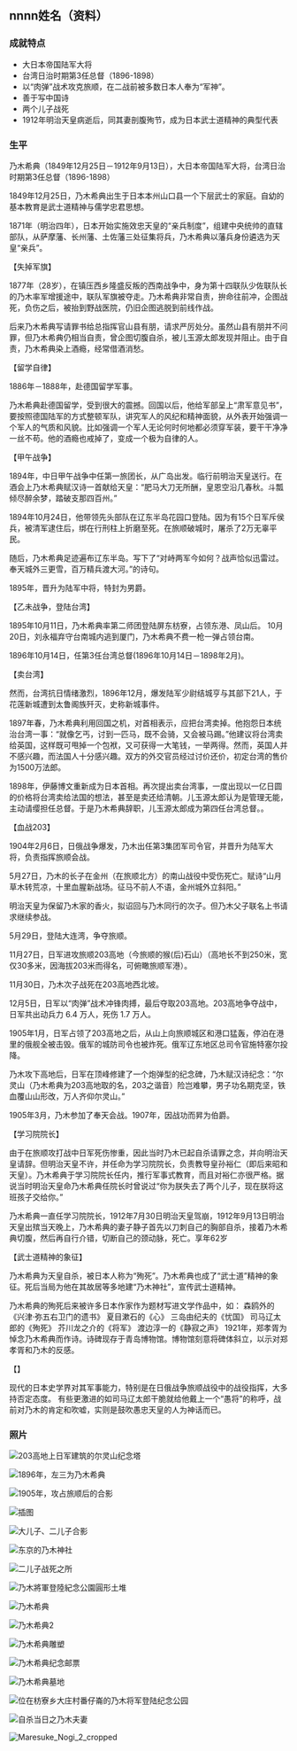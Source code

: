 ## nnnn姓名（资料）

### 成就特点

- 大日本帝国陆军大将
- 台湾日治时期第3任总督（1896-1898）
- 以“肉弹”战术攻克旅顺，在二战前被多数日本人奉为“军神”。
- 善于写中国诗
- 两个儿子战死
- 1912年明治天皇病逝后，同其妻剖腹殉节，成为日本武士道精神的典型代表


### 生平

乃木希典（1849年12月25日－1912年9月13日），大日本帝国陆军大将，台湾日治时期第3任总督（1896-1898）



1849年12月25日，乃木希典出生于日本本州山口县一个下层武士的家庭。自幼的基本教育是武士道精神与儒学忠君思想。

1871年（明治四年），日本开始实施效忠天皇的“亲兵制度”，组建中央统帅的直辖部队，从萨摩藩、长州藩、土佐藩三处征集将兵，乃木希典以藩兵身份遴选为天皇“亲兵”。

【失掉军旗】

1877年（28岁），在镇压西乡隆盛反叛的西南战争中，身为第十四联队少佐联队长的乃木率军增援途中，联队军旗被夺走。乃木希典非常自责，拚命往前冲，企图战死，负伤之后，被抬到野战医院，仍旧企图逃脱到前线作战。

后来乃木希典写请罪书给总指挥官山县有朋，请求严厉处分。虽然山县有朋并不问罪，但乃木希典仍相当自责，曾企图切腹自杀，被儿玉源太郎发现并阻止。由于自责，乃木希典染上酒瘾，经常借酒消愁。

【留学自律】

1886年－1888年，赴德国留学军事。

乃木希典赴德国留学，受到很大的震撼。回国以后，他给军部呈上“肃军意见书”，要按照德国陆军的方式整顿军队，讲究军人的风纪和精神面貌，从外表开始强调一个军人的气质和风貌。比如强调一个军人无论何时何地都必须穿军装，要干干净净一丝不苟。他的酒瘾也戒掉了，变成一个极为自律的人。

【甲午战争】

1894年，中日甲午战争中任第一旅团长，从广岛出发。临行前明治天皇送行。在酒会上乃木希典赋汉诗一首献给天皇：“肥马大刀无所酬，皇恩空沿几春秋。斗瓢倾尽醉余梦，踏破支那四百州。”

1894年10月24日，他带领先头部队在辽东半岛花园口登陆。因为有15个日军斥侯兵，被清军逮住后，绑在行刑柱上折磨至死。在旅顺破城时，屠杀了2万无辜平民。

随后，乃木希典足迹遍布辽东半岛。写下了“对峙两军今如何？战声恰似迅雷过。奉天城外三更雪，百万精兵渡大河。”的诗句。

1895年，晋升为陆军中将，特封为男爵。

【乙未战争，登陆台湾】

1895年10月11日，乃木希典率第二师团登陆屏东枋寮，占领东港、凤山后。 10月20日，刘永福弃守台南城内逃到厦门，乃木希典不费一枪一弹占领台南。

1896年10月14日，任第3任台湾总督(1896年10月14日－1898年2月)。

【卖台湾】

然而，台湾抗日情绪激烈，1896年12月，爆发陆军少尉结城亨与其部下21人，于花莲新城遭到太鲁阁族歼灭，史称新城事件。

1897年春，乃木希典利用回国之机，对首相表示，应把台湾卖掉。他抱怨日本统治台湾一事：“就像乞丐，讨到一匹马，既不会骑，又会被马踢。”他建议将台湾卖给英国，这样既可甩掉一个包袱，又可获得一大笔钱，一举两得。然而，英国人并不感兴趣，而法国人十分感兴趣。双方的外交官员经过讨价还价，初定台湾的售价为1500万法郎。

1898年，伊藤博文重新成为日本首相。再次提出卖台湾事，一度出现以一亿日圆的价格将台湾卖给法国的想法，甚至是卖还给清朝。儿玉源太郎认为是管理无能，主动请缨担任总督。于是乃木希典辞职，儿玉源太郎成为第四任台湾总督。。

【血战203】

1904年2月6日，日俄战争爆发，乃木出任第3集团军司令官，并晋升为陆军大将，负责指挥旅顺会战。

5月27日，乃木的长子在金州（在旅顺北方）的南山战役中受伤死亡。赋诗“山月草木转荒凉，十里血腥新战场。征马不前人不语，金州城外立斜阳。”

明治天皇为保留乃木家的香火，拟诏回与乃木同行的次子。但乃木父子联名上书请求继续参战。

5月29日，登陆大连湾，争夺旅顺。

11月27日，日军进攻旅顺203高地（今旅顺的猴(后)石山）（高地长不到250米，宽仅30多米，因海拔203米而得名，可俯瞰旅顺军港）。

11月30日，乃木次子战死在203高地西北坡。

12月5日，日军以“肉弹”战术冲锋肉搏，最后夺取203高地。203高地争夺战中，日军共出动兵力 6.4 万人，死伤 1.7 万人。

1905年1月，日军占领了203高地之后，从山上向旅顺城区和港口猛轰，停泊在港里的俄舰全被击毁。俄军的城防司令也被炸死。俄军辽东地区总司令官施特塞尔投降。

乃木攻下高地后，日军在顶峰修建了一个炮弹型的纪念碑，乃木赋汉诗纪念：“尔灵山（乃木希典为203高地取的名，203之谐音）险岂难攀，男子功名期克坚，铁血覆山山形改，万人齐仰尔灵山。”

1905年3月，乃木参加了奉天会战。1907年，因战功而昇为伯爵。

【学习院院长】

由于在旅顺攻打战中日军死伤惨重，因此当时乃木已起自杀请罪之念，并向明治天皇请辞。但明治天皇不许，并任命为学习院院长，负责教导皇孙裕仁（即后来昭和天皇）。乃木希典于学习院院长任内，推行军事式教育，而且对裕仁亦很严格。据说当时明治天皇命乃木希典任院长时曾说过“你为朕失去了两个儿子，现在朕将这班孩子交给你。”

乃木希典一直任学习院院长，1912年7月30日明治天皇驾崩，1912年9月13日明治天皇出殡当天晚上，乃木希典的妻子静子首先以刀刺自己的胸部自杀，接着乃木希典切腹，然后再自行介错，切断自己的颈动脉，死亡。享年62岁

【武士道精神的象征】

乃木希典为天皇自杀，被日本人称为“殉死”。乃木希典也成了“武士道”精神的象征。死后当局为他在其故居等多地建“乃木神社”，宣传武士道精神。

乃木希典的殉死后来被许多日本作家作为题材写进文学作品中，如：
森鸥外的《兴津·弥五右卫门的遗书》
夏目漱石的《心》
三岛由纪夫的《忧国》
司马辽太郎的《殉死》
芥川龙之介的《将军》
渡边淳一的《静寂之声》
1921年，郑孝胥为悼念乃木希典而作诗。诗碑现存于青岛博物馆。博物馆刻意将碑体斜立，以示对郑孝胥和乃木的反感。

【】

现代的日本史学界对其军事能力，特别是在日俄战争旅顺战役中的战役指挥，大多持否定态度。
有些更激进的如司马辽太郎干脆就给他戴上一个“愚将”的称呼，战前对乃木的肯定和吹嘘，实则是鼓吹愚忠天皇的人为神话而已。

### 照片

![203高地上日军建筑的尔灵山纪念塔](203高地上日军建筑的尔灵山纪念塔.jpg)

![1896年，左三为乃木希典](1896年，左三为乃木希典.jpg)

![1905年，攻占旅顺后的合影](1905年，攻占旅顺后的合影.jpg)

![插图](插图.jpg)

![大儿子、二儿子合影](大儿子、二儿子合影.jpg)

![东京的乃木神社](东京的乃木神社.jpg)

![二儿子战死之所](二儿子战死之所.jpg)

![乃木將軍登陸紀念公園圓形土堆](乃木將軍登陸紀念公園圓形土堆.jpg)

![乃木希典](乃木希典.jpg)

![乃木希典2](乃木希典2.jpg)

![乃木希典雕塑](乃木希典雕塑.JPG)

![乃木希典纪念邮票](乃木希典纪念邮票.jpg)

![乃木希典墓地](乃木希典墓地.JPG)

![位在枋寮乡大庄村番仔崙的乃木将军登陆纪念公园](位在枋寮乡大庄村番仔崙的乃木将军登陆纪念公园.jpg)

![自杀当日之乃木夫妻](自杀当日之乃木夫妻.JPG)

![Maresuke_Nogi_2_cropped](Maresuke_Nogi_2_cropped.jpg)